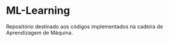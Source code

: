 # ML-Learning
Repositório destinado aos códigos implementados na cadeira de Aprendizagem de Máquina.
